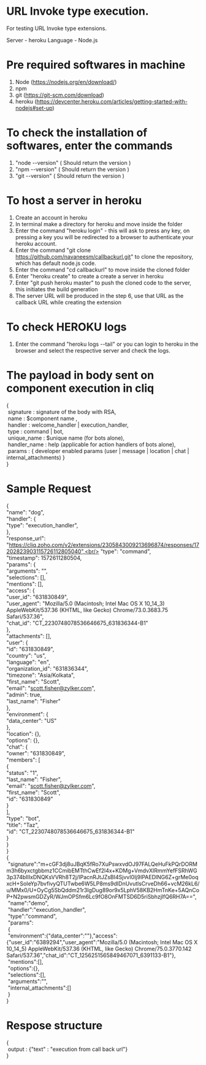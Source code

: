 # URL Invoke type execution.
For testing URL Invoke type extensions.

Server - heroku
Language - Node.js


# Pre required softwares in machine 
1. Node (https://nodejs.org/en/download/)
2. npm	
3. git (https://git-scm.com/download)
4. heroku (https://devcenter.heroku.com/articles/getting-started-with-nodejs#set-up)

# To check the installation of softwares, enter the commands
1. "node --version"     ( Should return the version )
2. "npm --version"      ( Should return the version )
3. "git --version"      ( Should return the version )

# To host a server in heroku
1. Create an account in heroku
2. In terminal make a directory for heroku and move inside the folder
3. Enter the command "heroku login" - this will ask to press any key, 
on pressing a key you will be redirected to a browser to authenticate your heroku account.
4. Enter the command "git clone https://github.com/navaneesm/callbackurl.git" to clone the repository, 
which has default node.js code.
5. Enter the command "cd callbackurl" to move inside the cloned folder
6. Enter "heroku create" to create a create a server in heroku
7. Enter "git push heroku master" to push the cloned code to the server, this initiates the build generation
8. The server URL will be produced in the step 6, use that URL as the callback URL while creating the extension

# To check HEROKU logs 
1. Enter the command "heroku logs --tail" or you can login to heroku in the browser and select the respective server and check the logs.

# The payload in body sent on component execution in cliq 
{<br/>
	&nbsp;signature : signature of the body with RSA,<br/>
	&nbsp;name : $component name ,<br/>
	&nbsp;handler : welcome_handler | execution_handler,<br/>
	&nbsp;type : command | bot,<br/>
	&nbsp;unique_name : $unique name (for bots alone),<br/>
	&nbsp;handler_name : help (applicable for action handlers of bots alone),<br/>
	&nbsp;params : { developer enabled params (user | message | location | chat | internal_attachments) }<br/>
}<br/>

# Sample Request
{<br/>
   "name": "dog",<br/>
   "handler": {<br/>
      "type": "execution_handler",<br/>
   },<br/>
   "response_url": "https://cliq.zoho.com/v2/extensions/2305843009213696874/responses/17202823903115726112805040",<br/>
   "type": "command",<br/>
   "timestamp": 1572611280504,<br/>
   "params": {<br/>
      "arguments": "",<br/>
      "selections": [],<br/>
      "mentions": [],<br/>
      "access": {<br/>
         "user_id": "631830849",<br/>
         "user_agent": "Mozilla/5.0 (Macintosh; Intel Mac OS X 10_14_3) AppleWebKit/537.36 (KHTML, like Gecko) Chrome/73.0.3683.75 Safari/537.36",<br/>
         "chat_id": "CT_2230748078536646675_631836344-B1"<br/>
      },<br/>
      "attachments": [],<br/>
      "user": {<br/>
         "id": "631830849",<br/>
         "country": "us",<br/>
         "language": "en",<br/>
         "organization_id": "631836344",<br/>
         "timezone": "Asia/Kolkata",<br/>
         "first_name": "Scott",<br/>
         "email": "scott.fisher@zylker.com",<br/>
         "admin": true,<br/>
         "last_name": "Fisher"<br/>
      },<br/>
      "environment": {<br/>
         "data_center": "US"<br/>
      },<br/>
      "location": {},<br/>
      "options": {},<br/>
      "chat": {<br/>
         "owner": "631830849",<br/>
         "members": [<br/>
            {<br/>
               "status": "1",<br/>
               "last_name": "Fisher",<br/>
               "email": "scott.fisher@zylker.com",<br/>
               "first_name": "Scott",<br/>
               "id": "631830849"<br/>
            }<br/>
         ],<br/>
         "type": "bot",<br/>
         "title": "Taz",<br/>
         "id": "CT_2230748078536646675_631836344-B1"<br/>
      }<br/>
   }<br/>
}<br/>
{<br/>
	&nbsp;"signature":"m+cGF3dj8uJBqK5fRo7XuPswxvdOJ97FALQeHuFkPQrDORMm3h6byxctgbbmz1CCmibEMTthCwEf2l4x+KDMg+VmdvXIRmmYefFSRhWG3p374bIIIxDNQKsVVRh8T2j/IPacnRJtJZsBI4SjvvI0Ij9IPAEDlNG6Z+grMe0oqxcH+SoIeYp7bvfivyQTUTwbe6W5LP8ms9dIDnUvutlsCrveDh66+vcM26kL6/u/MMx0/U+OyCg5SbQddm21r3IgDug89or9x5LphV58KB2HmTnKe+5AQnCoP+N2pwsmGDZyR/WJmOPSfm6Lc9fO8OnFMTSD6D5riSbhzjlfQ6RH7A==",<br/>
	&nbsp;"name":"demo",<br/>
	&nbsp;"handler":"execution_handler",<br/>
	&nbsp;"type":"command",<br/>
	&nbsp;"params":<br/>
	&nbsp;{<br/>
		&nbsp;"environment":{"data_center":""},"access":{"user_id":"6389294","user_agent":"Mozilla/5.0 (Macintosh; Intel Mac OS X 10_14_5) AppleWebKit/537.36 (KHTML, like Gecko) Chrome/75.0.3770.142 Safari/537.36","chat_id":"CT_1256251565849467071_6391133-B1"},<br/>
		&nbsp;"mentions":[],<br/>
		&nbsp;"options":{},<br/>
		&nbsp;"selections":[],<br/>
		&nbsp;"arguments":"",<br/>
		&nbsp;"internal_attachments":[]<br/>
	&nbsp;}<br/>
}<br/>

# Respose structure 
{<br/>
	&nbsp;output : {"text" : "execution from call back url"}<br/>
}<br/>
